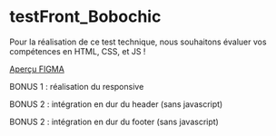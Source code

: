 # testFront_Bobochic

Pour la réalisation de ce test technique, nous souhaitons évaluer vos compétences en HTML, CSS, et JS !



[Aperçu FIGMA](https://www.figma.com/proto/DtEOnO17XeTLVbMEGflo1F/Design-System-Bobochic?page-id=3[…]-zoom&starting-point-node-id=3357%3A24101&show-proto-sidebar=1)

BONUS 1 : réalisation du responsive

BONUS 2 : intégration en dur du header (sans javascript)

BONUS 2 : intégration en dur du footer (sans javascript)
